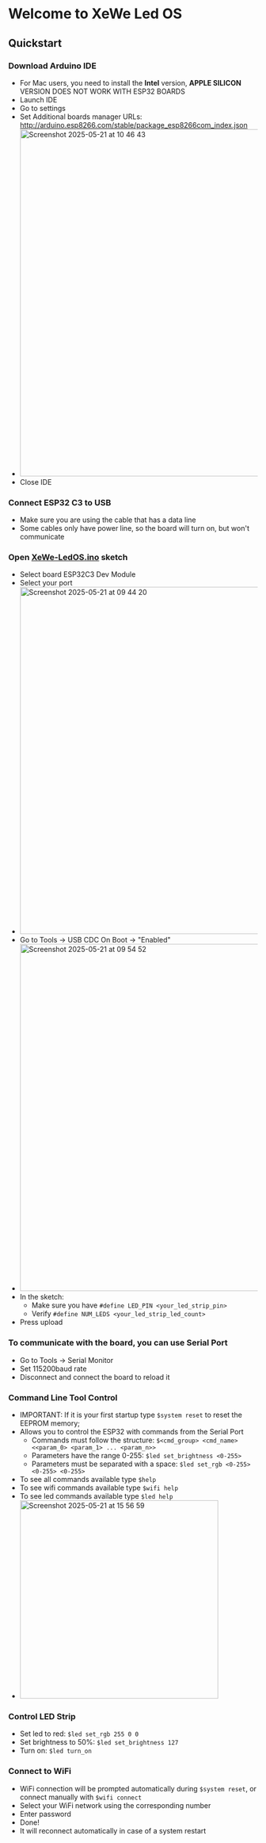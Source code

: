 # Welcome to XeWe Led OS

## Quickstart

### Download Arduino IDE
  - For Mac users, you need to install the **Intel** version, **APPLE SILICON** VERSION DOES NOT WORK WITH ESP32 BOARDS
  - Launch IDE
  - Go to settings
  - Set Additional boards manager URLs: http://arduino.esp8266.com/stable/package_esp8266com_index.json
  - <img width="700" alt="Screenshot 2025-05-21 at 10 46 43" src="https://github.com/user-attachments/assets/a448ee9f-3980-45c7-85a8-f5dc5eba1370" />
  - Close IDE

### Connect ESP32 C3 to USB
- Make sure you are using the cable that has a data line
- Some cables only have power line, so the board will turn on, but won't communicate

### Open [XeWe-LedOS.ino](XeWe-LedOS.ino) sketch
  - Select board ESP32C3 Dev Module
  - Select your port
  - <img width="700" alt="Screenshot 2025-05-21 at 09 44 20" src="https://github.com/user-attachments/assets/d61a7f68-150b-4fed-907f-825b116874f3" />
  - Go to Tools -> USB CDC On Boot -> "Enabled"
  - <img width="700" alt="Screenshot 2025-05-21 at 09 54 52" src="https://github.com/user-attachments/assets/ee627ead-79bf-4b7e-879d-478cce3d538e" />
  - In the sketch:
    - Make sure you have ```#define LED_PIN <your_led_strip_pin>```
    - Verify ```#define NUM_LEDS <your_led_strip_led_count>```
  - Press upload

### To communicate with the board, you can use Serial Port
  - Go to Tools -> Serial Monitor
  - Set 115200baud rate
  - Disconnect and connect the board to reload it

### Command Line Tool Control
  - IMPORTANT: If it is your first startup type ```$system reset``` to reset the EEPROM memory;
  - Allows you to control the ESP32 with commands from the Serial Port
    - Commands must follow the structure: ```$<cmd_group> <cmd_name> <<param_0> <param_1> ... <param_n>>```
    - Parameters have the range 0-255: ```$led set_brightness <0-255>```
    - Parameters must be separated with a space: ```$led set_rgb <0-255> <0-255> <0-255>```
  - To see all commands available type ```$help```
  - To see wifi commands available type ```$wifi help```
  - To see led commands available type ```$led help```
  - <img width="400" alt="Screenshot 2025-05-21 at 15 56 59" src="https://github.com/user-attachments/assets/fe6d2caa-b05c-4c32-b29c-8757222ff7fe" />

### Control LED Strip
  - Set led to red: ```$led set_rgb 255 0 0```
  - Set brightness to 50%: ```$led set_brightness 127```
  - Turn on: ```$led turn_on```

### Connect to WiFi
  - WiFi connection will be prompted automatically during ```$system reset```, or connect manually with ```$wifi connect```
  - Select your WiFi network using the corresponding number
  - Enter password
  - Done!
  - It will reconnect automatically in case of a system restart

